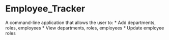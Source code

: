 # Employee_Tracker
A command-line application that allows the user to:    * Add departments, roles, employees    * View departments, roles, employees    * Update employee roles
